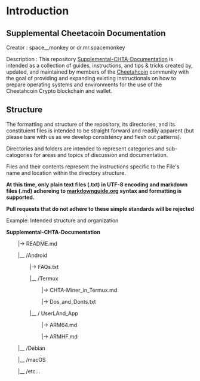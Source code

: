 # Introduction
## Supplemental Cheetacoin Documentation
Creator     : space__monkey or dr.mr.spacemonkey

Description : This repository [Supplemental-CHTA-Documentation](https://github.com/dr-mr-space-monkey/Supplemental-CHTA-Documentation) is intended as a collection of guides, instructions, and tips & tricks created by, updated, and maintained by members of the [Cheetahcoin](https://cheetahcoin.org) community with the goal of providing and expanding existing instructionals on how to prepare operating systems and environments for the use of the Cheetahcoin Crypto blockchain and wallet. 

## Structure
The formatting and structure of the repository, its directories, and its constituient files is intended to be straight forward and readily apparent (but please bare with us as we develop consistency and flesh out patterns). 

Directories and folders are intended to represent categories and sub-catogories for areas and topics of discussion and documentation.

Files and their contents represent the instructions specific to the File's name and location within the directory structure.

  **At this time, only plain text files (.txt) in UTF-8 encoding and markdown files (.md) adhereing to [markdownguide.org](https://www.markdownguide.org/basic-syntax/) syntax and formatting is supported.**

  **Pull requests that do not adhere to these simple standards will be rejected**

Example: Intended structure and organization

**Supplemental-CHTA-Documentation**

&nbsp;&nbsp;&nbsp;&nbsp;&nbsp;&nbsp;&nbsp;&nbsp;|-> README.md


&nbsp;&nbsp;&nbsp;&nbsp;&nbsp;&nbsp;&nbsp;&nbsp;|__ /Android


&nbsp;&nbsp;&nbsp;&nbsp;&nbsp;&nbsp;&nbsp;&nbsp;&nbsp;&nbsp;&nbsp;&nbsp;&nbsp;&nbsp;&nbsp;&nbsp;|-> FAQs.txt

&nbsp;&nbsp;&nbsp;&nbsp;&nbsp;&nbsp;&nbsp;&nbsp;&nbsp;&nbsp;&nbsp;&nbsp;&nbsp;&nbsp;&nbsp;&nbsp;|__ /Termux

&nbsp;&nbsp;&nbsp;&nbsp;&nbsp;&nbsp;&nbsp;&nbsp;&nbsp;&nbsp;&nbsp;&nbsp;&nbsp;&nbsp;&nbsp;&nbsp;&nbsp;&nbsp;&nbsp;&nbsp;&nbsp;&nbsp;&nbsp;&nbsp;|-> CHTA-Miner_in_Termux.md

&nbsp;&nbsp;&nbsp;&nbsp;&nbsp;&nbsp;&nbsp;&nbsp;&nbsp;&nbsp;&nbsp;&nbsp;&nbsp;&nbsp;&nbsp;&nbsp;&nbsp;&nbsp;&nbsp;&nbsp;&nbsp;&nbsp;&nbsp;&nbsp;|-> Dos_and_Donts.txt

&nbsp;&nbsp;&nbsp;&nbsp;&nbsp;&nbsp;&nbsp;&nbsp;&nbsp;&nbsp;&nbsp;&nbsp;&nbsp;&nbsp;&nbsp;&nbsp;|__ / UserLAnd_App

&nbsp;&nbsp;&nbsp;&nbsp;&nbsp;&nbsp;&nbsp;&nbsp;&nbsp;&nbsp;&nbsp;&nbsp;&nbsp;&nbsp;&nbsp;&nbsp;&nbsp;&nbsp;&nbsp;&nbsp;&nbsp;&nbsp;&nbsp;&nbsp;|-> ARM64.md

&nbsp;&nbsp;&nbsp;&nbsp;&nbsp;&nbsp;&nbsp;&nbsp;&nbsp;&nbsp;&nbsp;&nbsp;&nbsp;&nbsp;&nbsp;&nbsp;&nbsp;&nbsp;&nbsp;&nbsp;&nbsp;&nbsp;&nbsp;&nbsp;|-> ARMHF.md

&nbsp;&nbsp;&nbsp;&nbsp;&nbsp;&nbsp;&nbsp;&nbsp;|__ /Debian

&nbsp;&nbsp;&nbsp;&nbsp;&nbsp;&nbsp;&nbsp;&nbsp;|__ /macOS

&nbsp;&nbsp;&nbsp;&nbsp;&nbsp;&nbsp;&nbsp;&nbsp;|__ /etc...

